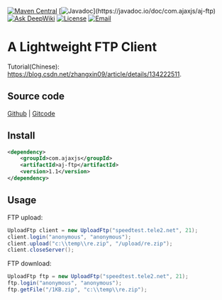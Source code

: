 [![Maven Central](https://img.shields.io/maven-central/v/com.ajaxjs/aj-ftp?label=Latest%20Release)](https://central.sonatype.com/artifact/com.ajaxjs/aj-ftp)
[![Javadoc](https://img.shields.io/badge/javadoc-1.1-brightgreen.svg?)](https://javadoc.io/doc/com.ajaxjs/aj-ftp)
[![Ask DeepWiki](https://deepwiki.com/badge.svg)](https://deepwiki.com/lightweight-component/aj-ftp)
[![License](https://img.shields.io/badge/license-Apache--2.0-green.svg?longCache=true&style=flat)](http://www.apache.org/licenses/LICENSE-2.0.txt)
[![Email](https://img.shields.io/badge/Contact--me-Email-orange.svg)](mailto:frank@ajaxjs.com)


# A Lightweight FTP Client

Tutorial(Chinese): https://blog.csdn.net/zhangxin09/article/details/134222511.

## Source code

[Github](https://github.com/lightweight-component/aj-ftp) | [Gitcode](https://gitcode.com/lightweight-component/aj-ftp)


## Install
```xml
<dependency>
    <groupId>com.ajaxjs</groupId>
    <artifactId>aj-ftp</artifactId>
    <version>1.1</version>
</dependency>
```

## Usage

FTP upload:

```java
UploadFtp client = new UploadFtp("speedtest.tele2.net", 21);
client.login("anonymous", "anonymous");
client.upload("c:\\temp\\re.zip", "/upload/re.zip");
client.closeServer();
```

FTP download:
```java
UploadFtp ftp = new UploadFtp("speedtest.tele2.net", 21);
ftp.login("anonymous", "anonymous");
ftp.getFile("/1KB.zip", "c:\\temp\\re.zip");
```

